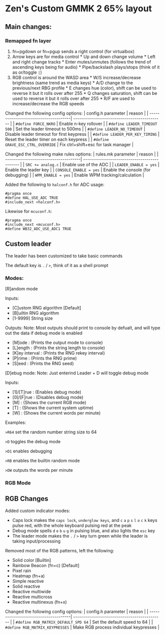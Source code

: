 # Zen's Custom GMMK 2 65% layout

## Main changes:

### Remapped fn layer

  1. fn+pgdown or fn+pgup sends a right control (for virtualbox)
  2. Arrow keys are for media control
    * Up and down change volume
    * Left and right change tracks
    * Enter mutes/unmutes (follows the trend of ascending keys being for audio)
    * Pipe/backslash plays/stops (think of it as or/toggle `|`)
  3. RGB control is around the WASD area
    * W/S increase/decrease brightness (same trend as media keys)
    * A/D change to the previous/next RBG profile 
    * E changes hue (color), shift can be used to reverse it but it rolls over after 255
    * Q changes saturation, shift can be used to reverse it but it rolls over after 255
    * R/F are used to increase/decrease the RGB speeds

Changed the following config options:
| config.h parameter			| reason					|
| --------------------------------------| ---------------------------------------------	|
| `#define FORCE_NKRO`			| Enable n-key rollover				|
| `#define LEADER_TIMEOUT 500`		| Set the leader timeout to 500ms		|
| `#define LEADER_NO_TIMEOUT`		| Disable leader timeout for first keypress	|
| `#define LEADER_PER_KEY_TIMING`	| Reset the leader timer on each keypress	|
| `#define GRAVE_ESC_CTRL_OVERRIDE`	| Fix ctrl+shift+esc for task manager		|

Changed the following make rules options:
| rules.mk parameter			| reason					|
| --------------------------------------| ---------------------------------------------	|
| `SRC += analog.c`			| Enable use of the ADC 			|
| `LEADER_ENABLE = yes`			| Enable the leader key				|
| `CONSOLE_ENABLE = yes`		| Enable the console (for debugging)		|
| `WPM_ENABLE = yes`			| Enable WPM tracking/calculation		|

Added the following to `halconf.h` for ADC usage:
```
#pragma once
#define HAL_USE_ADC TRUE
#include_next <halconf.h>
```

Likewise for `mcuconf.h`:
```
#pragma once
#include_next <mcuconf.h>
#define WB32_ADC_USE_ADC1 TRUE
```


## Custom leader

The leader has been customized to take basic commands

The default key is `.` / `>`, think of it as a shell prompt

### Modes:

[R]andom mode

Inputs:
  * [C]ustom RNG algorithm		[Default]
  * [B]uiltin RNG algorithm
  * [1-9999] String size

Outputs:
Note: Most outputs should print to console by defualt, and will type out the data if debug mode is enabled

  * [M]ode		:	(Prints the output mode to console)
  * [L]ength		:	(Prints the string length to console)
  * [K]ey interval	:	(Prints the RNG rekey interval)
  * [P]rime		:	(Prints the RNG prime)
  * [S]eed		:	(Prints the RNG seed)

[D]ebug mode:
Note: Just enterind Leader + D will toggle debug mode

Inputs:
  * [1]/[T]rue		:	(Enables debug mode)
  * [0]/[F]rue		:	(Disables debug mode)
  * [M]			:	(Shows the current RGB mode)
  * [T]			:	(Shows the current system uptime)
  * [W]			:	(Shows the current words per minute)

Examples:

`>R64` set the random number string size to 64

`>D` toggles the debug mode

`>D1` enables debugging

`>RB` enables the builtin random mode

`>DW` outputs the words per minute


### RGB Mode

## RGB Changes

Added custom indicator modes:
  * Caps lock makes the `caps lock`, `underglow keys`, and `c` `a` `p` `s` `l` `o` `c` `k` keys pulse red, with the whole keyboard pulsing red at the peak
  * Debug mode spells `d` `e` `b` `u` `g` in pulsing blue, and also lights the `esc` key
  * The leader mode makes the `.` / `>` key turn green while the leader is taking input/processing

Removed most of the RGB patterns, left the following:
  * Solid color			[Builtin]
  * Rainbow Beacon	(fn+c)	[Default]
  * Pixel rain
  * Heatmap		(fn+a)
  * Simple reactive
  * Solid reactive
  * Reactive multiwide
  * Reactive multicross
  * Reactive multinexus (fn+x)
	
Changed the following config options:
| config.h parameter			| reason					|
| --------------------------------------| ---------------------------------------------	|
| `#define RGB_MATRIX_DEFAULT_SPD 64`	| Set the default speed to 64			|
| `#define RGB_MATRIX_KEYPRESSES`	| Make RGB process individual keypresses	|



